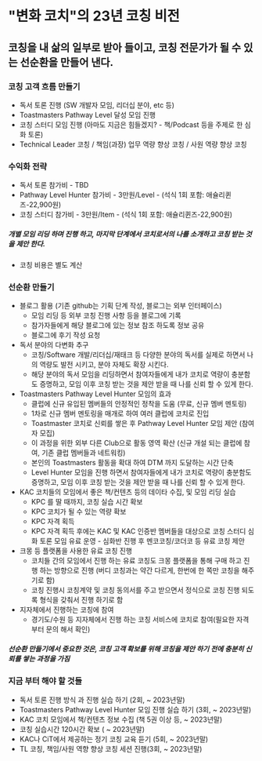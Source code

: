 
# "변화 코치"의 23년 코칭 비전

## 코칭을 내 삶의 일부로 받아 들이고, 코칭 전문가가 될 수 있는 선순환을 만들어 낸다.

### 코칭 고객 흐름 만들기
* 독서 토론 진행 (SW 개발자 모임, 리더십 분야, etc 등)
* Toastmasters Pathway Level 달성 모임 진행
* 코칭 스터디 모임 진행 (아마도 지금은 힘들겠지? - 책/Podcast 등을 주제로 한 심화 토론)
* Technical Leader 코칭 / 책임(과장) 업무 역량 향상 코칭 / 사원 역량 향상 코칭

### 수익화 전략
* 독서 토론 참가비 - TBD
* Pathway Level Hunter 참가비 - 3만원/Level - (석식 1회 포함: 애슐리퀸즈-22,900원)
* 코칭 스터디 참가비 - 3만원/Item - (석식 1회 포함: 애슐리퀸즈-22,900원)

##### 개별 모임 리딩 하며 진행 하고, 마지막 단계에서 코치로서의 나를 소개하고 코칭 받는 것을 제안 한다. 
* 코칭 비용은 별도 계산

### 선순환 만들기
* 블로그 활용 (기존 github는 기획 단계 작성, 블로그는 외부 인터페이스)
  * 모임 리딩 등 외부 코칭 진행 사항 등을 블로그에 기록
  * 참가자들에게 해당 블로그에 있는 정보 참조 하도록 정보 공유
  * 블로그에 후기 작성 요청
* 독서 분야의 다변화 추구
  * 코칭/Software 개발/리더십/재태크 등 다양한 분야의 독서를 실제로 하면서 나의 역량도 발전 시키고, 분야 자체도 확장 시킨다.
  * 해당 분야의 독서 모임을 리딩하면서 참여자들에게 내가 코치로 역량이 충분함도 증명하고, 모임 이후 코칭 받는 것을 제안 받을 때 나를 신뢰 할 수 있게 한다.
* Toastmasters Pathway Level Hunter 모임의 효과
  * 클럽에 신규 유입된 멤버들의 안정적인 정착을 도움 (무료, 신규 멤버 멘토링)
  * 1차로 신규 멤버 멘토링을 매개로 하여 여러 클럽에 코치로 진입
  * Toastmaster 코치로 신뢰를 쌓은 후 Pathway Level Hunter 모임 제안 (참여자 모집)
  * 이 과정을 위한 외부 다른 Club으로 활동 영역 확산 (신규 개설 되는 클럽에 참여, 기존 클럽 멤버들과 네트워킹)
  * 본인의 Toastmasters 활동을 확대 하여 DTM 까지 도달하는 시간 단축 
  * Level Hunter 모임을 진행 하면서 참여자들에게 내가 코치로 역량이 충분함도 증명하고, 모임 이후 코칭 받는 것을 제안 받을 때 나를 신뢰 할 수 있게 한다.
* KAC 코치들의 모임에서 좋은 책/컨텐츠 등의 데이타 수집, 및 모임 리딩 실습
  * KPC 를 딸 때까지, 코칭 실습 시간 확보
  * KPC 코치가 될 수 있는 역량 확보
  * KPC 자격 획득
  * KPC 자격 획득 후에는 KAC 및 KAC 인증반 멤버들을 대상으로 코칭 스터디 심화 토론 모임 유료 운영 - 심화반 진행 후 멘코코칭/코더코 등 유료 코칭 제안   
* 크몽 등 플랫폼을 사용한 유료 코칭 진행
  * 코치들 간의 모임에서 진행 하는 유료 코칭도 크몽 플랫폼을 통해 구매 하고 진행 하는 방향으로 진행 (버디 코칭과는 약간 다르게, 한번에 한 쪽만 코칭을 해주기로 함)
  * 코칭 진행시 코칭계약 및 코칭 동의서를 주고 받으면서 정식으로 코칭 진행 되도록 형식을 갖춰서 진행 하기로 함
* 지자체에서 진행하는 코칭에 참여
  * 경기도/수원 등 지자체에서 진행 하는 코칭 서비스에 코치로 참여(필요한 자격 부터 문의 해서 확인)


##### 선순환 만들기에서 중요한 것은, 코칭 고객 확보를 위해 코칭을 제안 하기 전에 충분히 신뢰를 쌓는 과정을 가짐

### 지금 부터 해야 할 것들
* 독서 토론 진행 방식 과 진행 실습 하기 (2회, ~ 2023년말)
* Toastmasters Pathway Level Hunter 모임 진행 실습 하기 (3회, ~ 2023년말)
* KAC 코치 모임에서 책/컨텐츠 정보 수집 (책 5권 이상 등, ~ 2023년말)
* 코칭 실습시간 120시간 확보 ( ~ 2023년말)
* KAC나 CiT에서 제공하는 정기 코칭 교육 듣기 (5회, ~ 2023년말)
* TL 코칭, 책임/사원 역향 향상 코칭 세션 진행(3회, ~ 2023년말)
 
